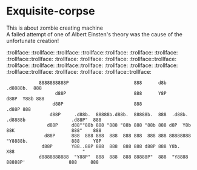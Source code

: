# Exquisite-corpse 
This is about zombie creating machine  
A failed attempt of one of Albert Einsten's theory was the cause of the unfortunate creation!

:trollface: :trollface: :trollface: :trollface::trollface: :trollface: :trollface: :trollface::trollface: :trollface: :trollface: :trollface: :trollface::trollface: :trollface: :trollface: :trollface::trollface: :trollface: :trollface: :trollface: :trollface::trollface: :trollface: :trollface: :trollface::trollface:


          
                8888888888P                        888      d8b                                .d8888b.  888 
                      d88P                         888      Y8P                               d88P  Y88b 888 
                     d88P                          888                                             .d88P 888 
                    d88P     .d88b.  88888b.d88b.  88888b.  888  .d88b.  .d8888b                 .d88P"  888 
                   d88P     d88""88b 888 "888 "88b 888 "88b 888 d8P  Y8b 88K                     888"    888 
                  d88P      888  888 888  888  888 888  888 888 88888888 "Y8888b.                888     Y8P 
                 d88P       Y88..88P 888  888  888 888 d88P 888 Y8b.          X88                         "  
                d8888888888  "Y88P"  888  888  888 88888P"  888  "Y8888   88888P'                888     888 